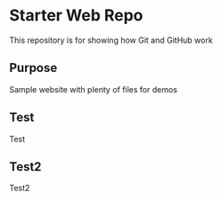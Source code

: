 # Starter Web Repo

This repository is for showing how Git and GitHub work

## Purpose

Sample website with plenty of files for demos

## Test
Test

## Test2
Test2